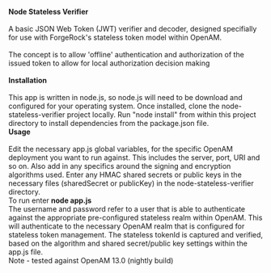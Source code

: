 <b>Node Stateless Verifier</b>
</br>
</br>
A basic JSON Web Token (JWT) verifier and decoder, designed specifially for use with ForgeRock's stateless token model within OpenAM.
<br/>
</br>
The concept is to allow 'offline' authentication and authorization of the issued token to allow for local authorization decision making
<br/>
<br/>
<b>Installation</b>
<br/>
<br/>
This app is written in node.js, so node.js will need to be download and configured for your operating system. Once installed, clone 
the node-stateless-verifier project locally.  Run "node install" from within this project directory to install dependencies
 from the package.json file.
<br/>
<b>Usage</b>
<br/>
<br/>
Edit the necessary app.js global variables, for the specific OpenAM deployment you want to run against.
This includes the server, port, URI and so on.  Also add in any specifics around the signing and encryption algorithms used. Enter any HMAC shared secrets or public keys in the necessary files (sharedSecret or publicKey) in the node-stateless-verifier directory.
<br/>
To run enter <b>node app.js <username> <password></b>
<br/>
The username and password refer to a user that is able to authenticate against the appropriate pre-configured stateless realm within OpenAM.
This will authenticate to the necessary OpenAM realm that is configured for stateless token management.  The stateless tokenId is captured
and verified, based on the algorithm and shared secret/public key settings within the app.js file.
<br/>
Note - tested against OpenAM 13.0 (nightly build)
